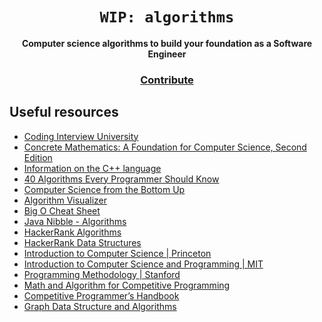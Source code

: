 <div align="center">
  <h1><code>WIP: algorithms</code></h1>

  <strong>Computer science algorithms to build your foundation as a Software Engineer</strong>
  <h3>
    <a href="https://github.com/unobatbayar/algorithms/pull/new/master">Contribute</a>
  </h3>
</div>

 ## Useful resources
 - [Coding Interview University](https://github.com/jwasham/coding-interview-university)
 - [Concrete Mathematics: A Foundation for Computer Science, Second Edition](https://learning.oreilly.com/library/view/concrete-mathematics-a/9780134389974)
 - [Information on the C++ language](https://www.cplusplus.com)
 - [40 Algorithms Every Programmer Should Know](https://www.packtpub.com/product/40-algorithms-every-programmer-should-know/9781789801217)
 - [Computer Science from the Bottom Up](https://www.bottomupcs.com/)
 - [Algorithm Visualizer](https://algorithm-visualizer.org/)
 - [Big O Cheat Sheet](https://www.bigocheatsheet.com/)
 - [Java Nibble - Algorithms](https://www.javanibble.com/sorting-algorithms/)
 - [HackerRank Algorithms](https://www.hackerrank.com/domains/algorithms)
 - [HackerRank Data Structures](https://www.hackerrank.com/domains/data-structures)
 - [Introduction to Computer Science | Princeton](https://introcs.cs.princeton.edu/java/cs//)
 - [Introduction to Computer Science and Programming | MIT](https://www.youtube.com/watch?v=nykOeWgQcHM&list=PLUl4u3cNGP63WbdFxL8giv4yhgdMGaZNA)
 - [Programming Methodology | Stanford](https://www.youtube.com/watch?v=KkMDCCdjyW8&list=PL84A56BC7F4A1F852)
 - [Math and Algorithm for Competitive Programming](https://www.geeksforgeeks.org/math-in-competitive-programming/)
 - [Competitive Programmer’s Handbook](https://cses.fi/book/book.pdf)
 - [Graph Data Structure and Algorithms](https://www.geeksforgeeks.org/graph-data-structure-and-algorithms/)
